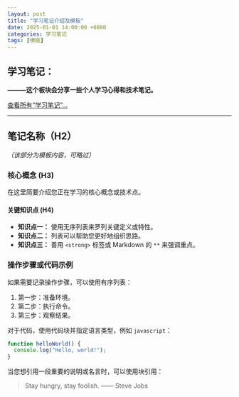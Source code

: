 ```yaml
---
layout: post
title: "学习笔记介绍及模板"
date: 2025-01-01 14:00:00 +0800
categories: 学习笔记
tags: [模板]
---
```


## 学习笔记：

**———这个板块会分享一些个人学习心得和技术笔记。**

[<i class="far fa-folder-open"></i> 查看所有“学习笔记”...](/categories/#学习笔记)

---

## 笔记名称（H2）
*（该部分为模板内容，可略过）*

### 核心概念 (H3)

在这里简要介绍您正在学习的核心概念或技术点。

#### 关键知识点 (H4)

- **知识点一：** 使用无序列表来罗列关键定义或特性。
- **知识点二：** 列表可以帮助您更好地组织思路。
- **知识点三：** 善用 `<strong>` 标签或 Markdown 的 `**` 来强调重点。

### 操作步骤或代码示例

如果需要记录操作步骤，可以使用有序列表：

1.  第一步：准备环境。
2.  第二步：执行命令。
3.  第三步：观察结果。

对于代码，使用代码块并指定语言类型，例如 `javascript`：

```javascript
function helloWorld() {
  console.log("Hello, world!");
}
```

当您想引用一段重要的说明或名言时，可以使用块引用：

> Stay hungry, stay foolish. —— Steve Jobs


